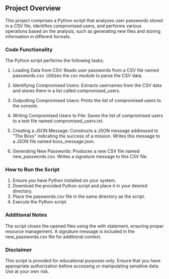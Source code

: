 ## Project Overview
This project comprises a Python script that analyzes user passwords stored in a CSV file, identifies compromised users, and performs various operations based on the analysis, such as generating new files and storing information in different formats.

### Code Functionality
The Python script performs the following tasks:

1. Loading Data from CSV:
 Reads user passwords from a CSV file named passwords.csv.
Utilizes the csv module to parse the CSV data.

2. Identifying Compromised Users:
Extracts usernames from the CSV data and stores them in a list called compromised_users.

3. Outputting Compromised Users:
Prints the list of compromised users to the console.

4. Writing Compromised Users to File:
Saves the list of compromised users to a text file named compromised_users.txt.

5. Creating a JSON Message:
Constructs a JSON message addressed to "The Boss" indicating the success of a mission.
Writes this message to a JSON file named boss_message.json.

6. Generating New Passwords:
Produces a new CSV file named new_passwords.csv.
Writes a signature message to this CSV file.

### How to Run the Script
1. Ensure you have Python installed on your system.
2. Download the provided Python script and place it in your desired directory.
3. Place the passwords.csv file in the same directory as the script.
4. Execute the Python script.

### Additional Notes
The script closes the opened files using the with statement, ensuring proper resource management.
A signature message is included in the new_passwords.csv file for additional context.

### Disclaimer
This script is provided for educational purposes only. Ensure that you have appropriate authorization before accessing or manipulating sensitive data. Use at your own risk.
